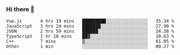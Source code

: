 ### Hi there 👋

<!--
**hjklink/hjklink** is a ✨ _special_ ✨ repository because its `README.md` (this file) appears on your GitHub profile.

Here are some ideas to get you started:

- 🔭 I’m currently working on ...
- 🌱 I’m currently learning ...
- 👯 I’m looking to collaborate on ...
- 🤔 I’m looking for help with ...
- 💬 Ask me about ...
- 📫 How to reach me: ...
- 😄 Pronouns: ...
- ⚡ Fun fact: ...
-->


<!--START_SECTION:waka-->

```text
Vue.js       4 hrs 19 mins   █████████░░░░░░░░░░░░░░░░   35.34 %
JavaScript   3 hrs 24 mins   ███████░░░░░░░░░░░░░░░░░░   27.90 %
JSON         2 hrs 59 mins   ██████░░░░░░░░░░░░░░░░░░░   24.38 %
TypeScript   1 hr 18 mins    ██▓░░░░░░░░░░░░░░░░░░░░░░   10.63 %
C++          7 mins          ▒░░░░░░░░░░░░░░░░░░░░░░░░   01.05 %
Other        1 min           ░░░░░░░░░░░░░░░░░░░░░░░░░   00.27 %
```

<!--END_SECTION:waka-->
